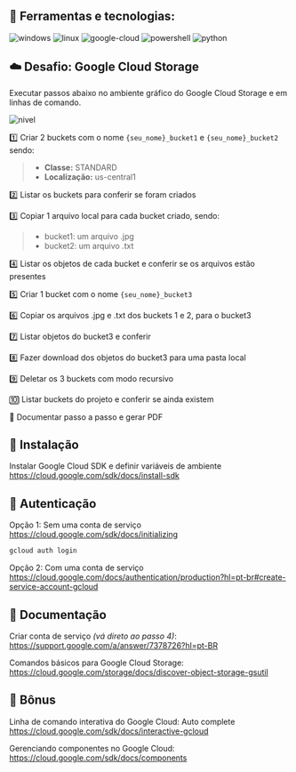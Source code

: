 ## :crystal_ball: Ferramentas e tecnologias: 
![windows](https://img.shields.io/static/v1?label=&message=Windows&color=lightgrey&logo=windows)
![linux](https://img.shields.io/static/v1?label=&message=Linux&color=lightgrey&logo=linux)
![google-cloud](https://img.shields.io/static/v1?label=&message=Google-Cloud&color=lightgrey&logo=google-cloud)
![powershell](https://img.shields.io/static/v1?label=&message=Powershell&color=lightgrey&logo=powershell)
![python](https://img.shields.io/static/v1?label=&message=Python&color=lightgrey&logo=python)



## :cloud: Desafio: Google Cloud Storage
Executar passos abaixo no ambiente gráfico do Google Cloud Storage e em linhas de comando.  <p>
![nivel](https://img.shields.io/static/v1?label=Nível&message=Básico&color=?style=plastic)  

:one: Criar 2 buckets com o nome `{seu_nome}_bucket1` e `{seu_nome}_bucket2` sendo:
> - **Classe:** STANDARD
> - **Localização:** us-central1

:two: Listar os buckets para conferir se foram criados

:three: Copiar 1 arquivo local para cada bucket criado, sendo: 
 > - bucket1: um arquivo .jpg
 > - bucket2: um arquivo .txt

:four: Listar os objetos de cada bucket e conferir se os arquivos estão presentes

:five: Criar 1 bucket com o nome `{seu_nome}_bucket3`

:six: Copiar os arquivos .jpg e .txt dos buckets 1 e 2, para o bucket3

:seven: Listar objetos do bucket3 e conferir

:eight: Fazer download dos objetos do bucket3 para uma pasta local

:nine: Deletar os 3 buckets com modo recursivo

:keycap_ten: Listar buckets do projeto e conferir se ainda existem

:ticket: Documentar passo a passo e gerar PDF

## :minidisc: Instalação
Instalar Google Cloud SDK e definir variáveis de ambiente  
https://cloud.google.com/sdk/docs/install-sdk

## :busts_in_silhouette: Autenticação
Opção 1: Sem uma conta de serviço  
https://cloud.google.com/sdk/docs/initializing
```bash
gcloud auth login
```

Opção 2: Com uma conta de serviço  
https://cloud.google.com/docs/authentication/production?hl=pt-br#create-service-account-gcloud

## :herb: Documentação
Criar conta de serviço *(vá direto ao passo 4)*:  
https://support.google.com/a/answer/7378726?hl=pt-BR

Comandos básicos para Google Cloud Storage:  
https://cloud.google.com/storage/docs/discover-object-storage-gsutil

## :mega: Bônus
Linha de comando interativa do Google Cloud: Auto complete  
https://cloud.google.com/sdk/docs/interactive-gcloud

Gerenciando componentes no Google Cloud:  
https://cloud.google.com/sdk/docs/components
